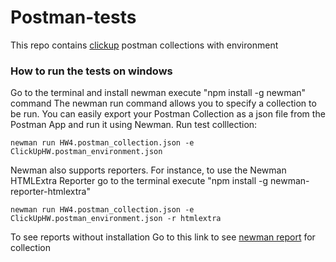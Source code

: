 # Postman-tests
This repo contains [clickup](https://app.clickup.com/?fromLanding=true) postman collections with environment

### How to run the tests on windows
Go to the terminal and install newman execute "npm install -g newman" command 
The newman run command allows you to specify a collection to be run. 
You can easily export your Postman Collection as a json file from the Postman App and run it using Newman.
Run test colllection:
```
newman run HW4.postman_collection.json -e ClickUpHW.postman_environment.json
```
Newman also supports reporters. 
For instance, to use the Newman HTMLExtra Reporter go to the terminal execute "npm install -g newman-reporter-htmlextra"
```
newman run HW4.postman_collection.json -e ClickUpHW.postman_environment.json -r htmlextra
```
To see reports without installation
Go to this link to see [newman report](https://leraroy.github.io/postman-clickup/) for collection
